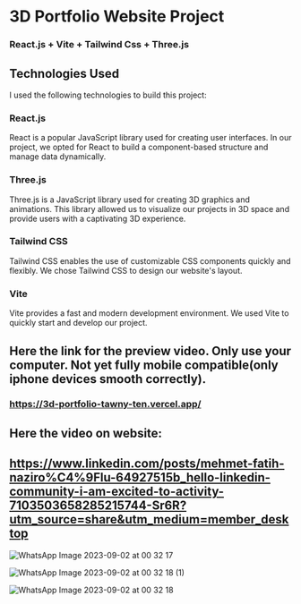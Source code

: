 # 3D Portfolio Website Project
### React.js + Vite + Tailwind Css + Three.js

## Technologies Used
I used the following technologies to build this project:

### React.js
React is a popular JavaScript library used for creating user interfaces. In our project, we opted for React to build a component-based structure and manage data dynamically.

### Three.js
Three.js is a JavaScript library used for creating 3D graphics and animations. This library allowed us to visualize our projects in 3D space and provide users with a captivating 3D experience.

### Tailwind CSS
Tailwind CSS enables the use of customizable CSS components quickly and flexibly. We chose Tailwind CSS to design our website's layout.

### Vite
Vite provides a fast and modern development environment. We used Vite to quickly start and develop our project.

## Here the link for the preview video. Only use your computer. Not yet fully mobile compatible(only iphone devices smooth correctly).
### https://3d-portfolio-tawny-ten.vercel.app/
## Here the video on website:
## https://www.linkedin.com/posts/mehmet-fatih-naziro%C4%9Flu-64927515b_hello-linkedin-community-i-am-excited-to-activity-7103503658285215744-Sr6R?utm_source=share&utm_medium=member_desktop

![WhatsApp Image 2023-09-02 at 00 32 17](https://github.com/terravision7/3d_portfolio/assets/84978857/c9a6168b-bae7-49a8-a06d-8e16cdf64f8a)


![WhatsApp Image 2023-09-02 at 00 32 18 (1)](https://github.com/terravision7/3d_portfolio/assets/84978857/9513d0b6-f2cf-4ba5-a367-c51c1d5e2c70)


![WhatsApp Image 2023-09-02 at 00 32 18](https://github.com/terravision7/3d_portfolio/assets/84978857/5018584c-7e9b-4f25-af66-f64d5d322766)

